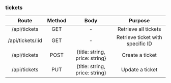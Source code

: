 ### tickets

| Route | Method | Body | Purpose | 
| :---: | :---:  | :---:| :---:   |
| /api/tickets | GET | - | Retrieve all tickets |
| /api/tickets/:id | GET | - | Retrieve ticket with specific ID |
| /api/tickets | POST | {title: string, price: string} | Create a ticket |
| /api/tickets | PUT | {title: string, price: string} | Update a ticket |


